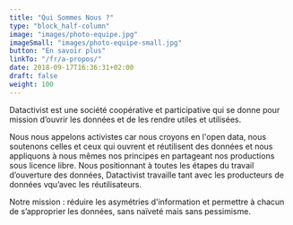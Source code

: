 ```yaml
---
title: "Qui Sommes Nous ?"
type: "block_half-column"
image: "images/photo-equipe.jpg"
imageSmall: "images/photo-equipe-small.jpg"
button: "En savoir plus"
linkTo: "/fr/a-propos/"
date: 2018-09-17T16:36:31+02:00
draft: false
weight: 100
---
```


Datactivist est une société coopérative et participative qui se donne pour mission d’ouvrir les données et de les rendre utiles et utilisées.

Nous nous appelons activistes car nous croyons en l'open data, nous soutenons celles et ceux qui ouvrent et réutilisent des données et nous appliquons à nous mêmes nos principes en partageant nos productions sous licence libre. Nous positionnant à toutes les étapes du travail d’ouverture des données, Datactivist travaille tant avec les producteurs de données 
vqu’avec les réutilisateurs. 

Notre mission : réduire les asymétries d'information et permettre à chacun de s’approprier les données, sans naïveté mais sans pessimisme.